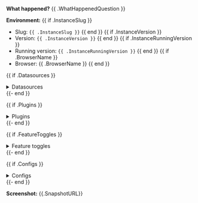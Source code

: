 
**What happened?**
{{ .WhatHappenedQuestion }}

**Environment:**
{{ if .InstanceSlug }}
- Slug: `{{ .InstanceSlug }}`
{{ end }}
{{ if .InstanceVersion }}
- Version: `{{ .InstanceVersion }}`
{{ end }}
{{ if .InstanceRunningVersion }}
- Running version: `{{ .InstanceRunningVersion }}`
{{ end }}
{{ if .BrowserName }}
- Browser: {{ .BrowserName }}
{{ end }}

{{ if .Datasources }}
<details>
<summary>Datasources</summary>

| Name | Type | Version |
|------------------|-----------------|-----------------|
{{- range .Datasources }}
| {{ .Name }} | {{ .Type }} | {{ .Version }} |
{{- end }}

</details>
{{- end }}

{{ if .Plugins }}
<details>
<summary>Plugins</summary>

| Name | Version | Build Date |
|------------------|-----------------|-----------------|
{{- range .Plugins }}
| {{ .Name }} | {{ .Version }} | {{ .BuildDate }} |
{{- end }}
</details>
{{- end }}

{{ if .FeatureToggles }}
<details>

<summary>Feature toggles</summary>

| Name |
|------------------|
{{- range .FeatureToggles }}
| {{ . }} |
{{- end }}

</details>
{{- end }}

{{ if .Configs }}
<details>
<summary>Configs</summary>

| Name | Enabled |
|------------------|-----------------|
{{- range .Configs }}
| {{ .Name }} | {{ .Enabled }} |
{{- end }}

</details>
{{- end }}


**Screenshot:**
{{.SnapshotURL}}

